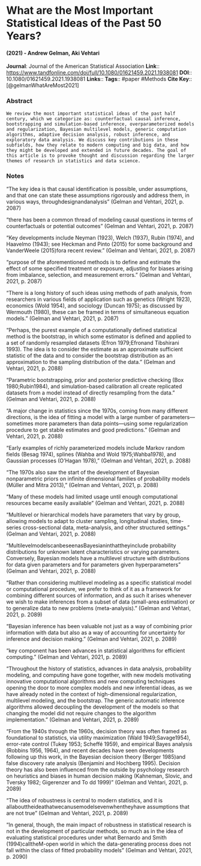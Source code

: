 # What are the Most Important Statistical Ideas of the Past 50 Years?
#### (2021) - Andrew Gelman, Aki Vehtari
**Journal**: Journal of the American Statistical Association
**Link**:: https://www.tandfonline.com/doi/full/10.1080/01621459.2021.1938081
**DOI**:: 10.1080/01621459.2021.1938081
**Links**:: 
**Tags**:: #paper #Methods 
**Cite Key**:: [@gelmanWhatAreMost2021]

### Abstract

```
We review the most important statistical ideas of the past half century, which we categorize as: counterfactual causal inference, bootstrapping and simulation-based inference, overparameterized models and regularization, Bayesian multilevel models, generic computation algorithms, adaptive decision analysis, robust inference, and exploratory data analysis. We discuss key contributions in these subfields, how they relate to modern computing and big data, and how they might be developed and extended in future decades. The goal of this article is to provoke thought and discussion regarding the larger themes of research in statistics and data science.
```

### Notes

“The key idea is that causal identification is possible, under assumptions, and that one can state these assumptions rigorously and address them, in various ways, throughdesignandanalysis” (Gelman and Vehtari, 2021, p. 2087)

“there has been a common thread of modeling causal questions in terms of counterfactuals or potential outcomes” (Gelman and Vehtari, 2021, p. 2087)

“Key developments include Neyman (1923), Welch (1937), Rubin (1974), and Haavelmo (1943); see Heckman and Pinto (2015) for some background and VanderWeele (2015)fora recent review.” (Gelman and Vehtari, 2021, p. 2087)

“purpose of the aforementioned methods is to define and estimate the effect of some specified treatment or exposure, adjusting for biases arising from imbalance, selection, and measurement errors.” (Gelman and Vehtari, 2021, p. 2087)

“There is a long history of such ideas using methods of path analysis, from researchers in various fields of application such as genetics (Wright 1923), economics (Wold 1954), and sociology (Duncan 1975); as discussed by Wermouth (1980), these can be framed in terms of simultaneous equation models.” (Gelman and Vehtari, 2021, p. 2087)

“Perhaps, the purest example of a computationally defined statistical method is the bootstrap, in which some estimator is defined and applied to a set of randomly resampled datasets (Efron 1979;Efronand Tibshirani 1993). The idea is to consider the estimate as an approximate sufficient statistic of the data and to consider the bootstrap distribution as an approximation to the sampling distribution of the data.” (Gelman and Vehtari, 2021, p. 2088)

“Parametric bootstrapping, prior and posterior predictive checking (Box 1980;Rubin1984), and simulation-based calibration all create replicated datasets from a model instead of directly resampling from the data.” (Gelman and Vehtari, 2021, p. 2088)

“A major change in statistics since the 1970s, coming from many different directions, is the idea of fitting a model with a large number of parameters—sometimes more parameters than data points—using some regularization procedure to get stable estimates and good predictions.” (Gelman and Vehtari, 2021, p. 2088)

“Early examples of richly parameterized models include Markov random fields (Besag 1974), splines (Wahba and Wold 1975;Wahba1978), and Gaussian processes (O’Hagan 1978),” (Gelman and Vehtari, 2021, p. 2088)

“The 1970s also saw the start of the development of Bayesian nonparametric priors on infinite dimensional families of probability models (Müller and Mitra 2013),” (Gelman and Vehtari, 2021, p. 2088)

“Many of these models had limited usage until enough computational resources became easily available” (Gelman and Vehtari, 2021, p. 2088)

“Multilevel or hierarchical models have parameters that vary by group, allowing models to adapt to cluster sampling, longitudinal studies, time-series cross-sectional data, meta-analysis, and other structured settings.” (Gelman and Vehtari, 2021, p. 2088)

“MultilevelmodelscanbeseenasBayesianinthattheyinclude probability distributions for unknown latent characteristics or varying parameters. Conversely, Bayesian models have a multilevel structure with distributions for data given parameters and for parameters given hyperparameters” (Gelman and Vehtari, 2021, p. 2088)

“Rather than considering multilevel modeling as a specific statistical model or computational procedure, we prefer to think of it as a framework for combining different sources of information, and as such it arises whenever we wish to make inferences from a subset of data (small-area estimation) or to generalize data to new problems (meta-analysis).” (Gelman and Vehtari, 2021, p. 2089)

“Bayesian inference has been valuable not just as a way of combining prior information with data but also as a way of accounting for uncertainty for inference and decision making.” (Gelman and Vehtari, 2021, p. 2089)

“key component has been advances in statistical algorithms for efficient computing.” (Gelman and Vehtari, 2021, p. 2089)

“Throughout the history of statistics, advances in data analysis, probability modeling, and computing have gone together, with new models motivating innovative computational algorithms and new computing techniques opening the door to more complex models and new inferential ideas, as we have already noted in the context of high-dimensional regularization, multilevel modeling, and the bootstrap. The generic automatic inference algorithms allowed decoupling the development of the models so that changing the model did not require changes to the algorithm implementation.” (Gelman and Vehtari, 2021, p. 2089)

“From the 1940s through the 1960s, decision theory was often framed as foundational to statistics, via utility maximization (Wald 1949;Savage1954), error-rate control (Tukey 1953; Scheffé 1959), and empirical Bayes analysis (Robbins 1956, 1964), and recent decades have seen developments following up this work, in the Bayesian decision theory (Berger 1985)and false discovery rate analysis (Benjamini and Hochberg 1995). Decision theory has also been influenced from the outside by psychology research on heuristics and biases in human decision making (Kahneman, Slovic, and Tversky 1982; Gigerenzer and To dd 1999)” (Gelman and Vehtari, 2021, p. 2089)

“The idea of robustness is central to modern statistics, and it is allabouttheideathatwecanusemodelsevenwhentheyhave assumptions that are not true” (Gelman and Vehtari, 2021, p. 2089)

“In general, though, the main impact of robustness in statistical research is not in the development of particular methods, so much as in the idea of evaluating statistical procedures under what Bernardo and Smith (1994)calltheM-open world in which the data-generating process does not fall within the class of fitted probability models” (Gelman and Vehtari, 2021, p. 2090)